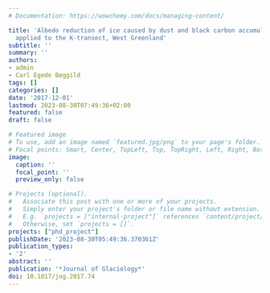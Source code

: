 ```yaml
---
# Documentation: https://wowchemy.com/docs/managing-content/

title: 'Albedo reduction of ice caused by dust and black carbon accumulation: a model
  applied to the K-transect, West Greenland'
subtitle: ''
summary: ''
authors:
- admin
- Carl Egede Bøggild
tags: []
categories: []
date: '2017-12-01'
lastmod: 2023-08-30T07:49:36+02:00
featured: false
draft: false

# Featured image
# To use, add an image named `featured.jpg/png` to your page's folder.
# Focal points: Smart, Center, TopLeft, Top, TopRight, Left, Right, BottomLeft, Bottom, BottomRight.
image:
  caption: ''
  focal_point: ''
  preview_only: false

# Projects (optional).
#   Associate this post with one or more of your projects.
#   Simply enter your project's folder or file name without extension.
#   E.g. `projects = ["internal-project"]` references `content/project/deep-learning/index.md`.
#   Otherwise, set `projects = []`.
projects: ["phd_project"]
publishDate: '2023-08-30T05:49:36.370361Z'
publication_types:
- '2'
abstract: ''
publication: '*Journal of Glaciology*'
doi: 10.1017/jog.2017.74
---
```

